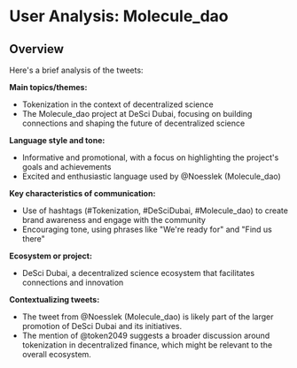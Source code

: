 # User Analysis: Molecule_dao

## Overview

Here's a brief analysis of the tweets:

**Main topics/themes:**

* Tokenization in the context of decentralized science
* The Molecule_dao project at DeSci Dubai, focusing on building connections and shaping the future of decentralized science

**Language style and tone:**

* Informative and promotional, with a focus on highlighting the project's goals and achievements
* Excited and enthusiastic language used by @Noesslek (Molecule_dao)

**Key characteristics of communication:**

* Use of hashtags (#Tokenization, #DeSciDubai, #Molecule_dao) to create brand awareness and engage with the community
* Encouraging tone, using phrases like "We're ready for" and "Find us there"

**Ecosystem or project:**

* DeSci Dubai, a decentralized science ecosystem that facilitates connections and innovation

**Contextualizing tweets:**

* The tweet from @Noesslek (Molecule_dao) is likely part of the larger promotion of DeSci Dubai and its initiatives.
* The mention of @token2049 suggests a broader discussion around tokenization in decentralized finance, which might be relevant to the overall ecosystem.